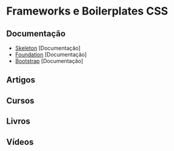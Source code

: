 # Frameworks e Boilerplates CSS

## Documentação

- [Skeleton](http://getskeleton.com/) [Documentação]
- [Foundation](http://foundation.zurb.com/) [Documentação]
- [Bootstrap](http://getbootstrap.com/) [Documentação]

## Artigos

## Cursos

## Livros

## Vídeos